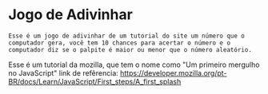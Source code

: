 # Jogo de Adivinhar 

    Esse é um jogo de adivinhar de um tutorial do site um número que o computador gera, você tem 10 chances para acertar o número e o computador diz se o palpite é maior ou menor que o número aleatório.
Esse é um tutorial da mozilla, que tem o nome como "Um primeiro mergulho no JavaScript"
link de refêrencia: https://developer.mozilla.org/pt-BR/docs/Learn/JavaScript/First_steps/A_first_splash

